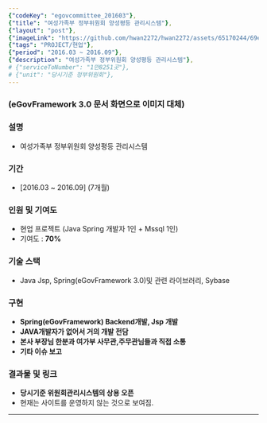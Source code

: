 ```yaml
---
{"codeKey": "egovcommittee_201603"},
{"title": "여성가족부 정부위원회 양성평등 관리시스템"},
{"layout": "post"},
{"imageLink": "https://github.com/hwan2272/hwan2272/assets/65170244/69ecb5e0-e346-4f89-9b71-e1b639526a37"},
{"tags": "PROJECT/현업"},
{"period": "2016.03 ~ 2016.09"},
{"description": "여성가족부 정부위원회 양성평등 관리시스템"},
# {"serviceToNumber": "1만8251곳"},
# {"unit": "당시기준 정부위원회"},
---
```


### (eGovFramework 3.0 문서 화면으로 이미지 대체)

### 설명

- 여성가족부 정부위원회 양성평등 관리시스템

### 기간

- [2016.03 ~ 2016.09] (7개월)

### 인원 및 기여도

- 현업 프로젝트 (Java Spring 개발자 1인 + Mssql 1인)
- 기여도 : **70%**

### 기술 스택

- Java Jsp, Spring(eGovFramework 3.0)및 관련 라이브러리, Sybase

### 구현

- **Spring(eGovFramework) Backend개발, Jsp 개발**
- **JAVA개발자가 없어서 거의 개발 전담**
- **본사 부장님 한분과 여가부 사무관,주무관님들과 직접 소통**
- **기타 이슈 보고**

### 결과물 및 링크

- **당시기준 위원회관리시스템의 상용 오픈**
- 현재는 사이트를 운영하지 않는 것으로 보여짐.

---
